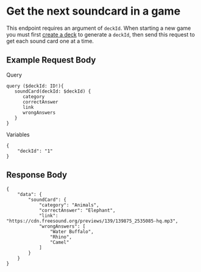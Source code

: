 # Get the next soundcard in a game
This endpoint requires an argument of `deckId`. When starting a new game you must first [create a deck](/docs/post_deck.md) to generate a `deckId`, then send this request to get each sound card one at a time.
## Example Request Body
Query
```
query ($deckId: ID!){
   soundCard(deckId: $deckId) {
      category
      correctAnswer
      link
      wrongAnswers
   }
}
```
Variables
```
{
    "deckId": "1"
}
```
## Response Body
```
{
    "data": {
        "soundCard": {
            "category": "Animals",
            "correctAnswer": "Elephant",
            "link": "https://cdn.freesound.org/previews/139/139875_2535085-hq.mp3",
            "wrongAnswers": [
                "Water Buffalo",
                "Rhino",
                "Camel"
            ]
        }
    }
}
```